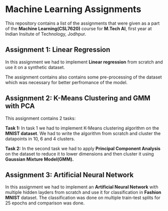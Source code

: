 
# Machine Learning Assignments

This repository contains a list of the assignments that were given as a part of the **Machine Learning(CSL7620)** course for **M.Tech AI**, first year at Indian Insitute of Technology, Jodhpur.

## Assignment 1: Linear Regression

In this assignment we had to implement **Linear regression** from scratch and use it on a synthetic dataset.

The assignment contains also contains some pre-processing of the dataset which was necessary for better perfromance of the model.

## Assignment 2: K-Means Clustering and GMM with PCA

This assignment contains 2 tasks:

**Task 1:** In task 1 we had to implement K-Means clustering algorithm on the **MNIST dataset**. We had to write the algorithm from scratch and cluster the datapoints in 10, 6 and 4 clusters.

**Task 2:** In the second task we had to apply **Principal Component Analysis** on the dataset to reduce it to lower dimensions and then cluster it using **Gaussian Mixture Model(GMM).**

## Assignment 3: Artificial Neural Network

In this assignment we had to implement an **Artificial Neural Network** with multiple hidden layders from scratch and use it for classification in **Fashion MNIST** dataset.
The classification was done on multiple train-test splits for 25 epochs and comparison was done.
